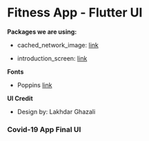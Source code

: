 # Fitness App - Flutter UI

**Packages we are using:**

- cached_network_image: [link](https://pub.dev/packages/cached_network_image)

- introduction_screen: [link](https://pub.dev/packages/introduction_screen)

**Fonts**

- Poppins [link](https://fonts.google.com/specimen/Poppins)

**UI Credit**

- Design by: Lakhdar Ghazali

### Covid-19 App Final UI
